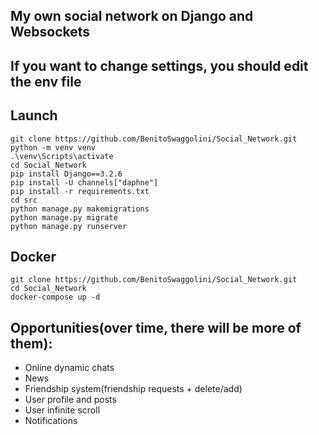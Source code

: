## My own social network on Django and Websockets

## If you want to change  settings, you should edit the env file

Launch
------

```
git clone https://github.com/BenitoSwaggolini/Social_Network.git
python -m venv venv
.\venv\Scripts\activate
cd Social_Network
pip install Django==3.2.6
pip install -U channels["daphne"]
pip install -r requirements.txt
cd src
python manage.py makemigrations
python manage.py migrate
python manage.py runserver
```

Docker
------

```
git clone https://github.com/BenitoSwaggolini/Social_Network.git
cd Social_Network
docker-compose up -d
```

Opportunities(over time, there will be more of them):
------

* Online dynamic chats
* News
* Friendship system(friendship requests + delete/add)
* User profile and posts
* User infinite scroll
* Notifications